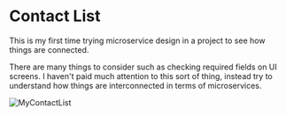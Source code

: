 # Contact List
This is my first time trying microservice design in a project to see how things are connected.

There are many things to consider such as checking required fields on UI screens.
I haven't paid much attention to this sort of thing, instead try to understand how things are interconnected in terms of microservices.

![MyContactList](https://user-images.githubusercontent.com/3499585/156147858-f956c37b-02c9-451e-8633-d011a875a650.png)
